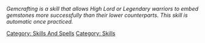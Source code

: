 *Gemcrafting is a skill that allows High Lord or Legendary warriors to
embed gemstones more successfully than their lower counterparts. This
skill is automatic once practiced.*

[Category: Skills And Spells](Category:_Skills_And_Spells "wikilink")
[Category: Skills](Category:_Skills "wikilink")
